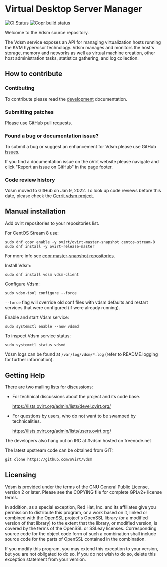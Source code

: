 # Virtual Desktop Server Manager

[![CI Status](https://github.com/oVirt/vdsm/actions/workflows/ci.yml/badge.svg)](https://github.com/oVirt/vdsm/actions)
[![Copr build status](https://copr.fedorainfracloud.org/coprs/ovirt/ovirt-master-snapshot/package/vdsm/status_image/last_build.png)](https://copr.fedorainfracloud.org/coprs/ovirt/ovirt-master-snapshot/package/vdsm/)

Welcome to the Vdsm source repository.

The Vdsm service exposes an API for managing virtualization
hosts running the KVM hypervisor technology. Vdsm manages and monitors
the host's storage, memory and networks as well as virtual machine
creation, other host administration tasks, statistics gathering, and
log collection.

## How to contribute

### Contibuting

To contribute please read the [development](./doc/development.md)
documentation.

### Submitting patches

Please use GitHub pull requests.

### Found a bug or documentation issue?

To submit a bug or suggest an enhancement for Vdsm please use
GitHub [issues](https://github.com/oVirt/vdsm/issues).

If you find a documentation issue on the oVirt website please navigate
and click "Report an issue on GitHub" in the page footer.

### Code review history

Vdsm moved to GitHub on Jan 9, 2022. To look up code reviews before this
date, please check the [Gerrit vdsm project](https://gerrit.ovirt.org/q/project:vdsm+is:merged).

## Manual installation

Add ovirt repositories to your repositories list.

For CentOS Stream 8 use:

    sudo dnf copr enable -y ovirt/ovirt-master-snapshot centos-stream-8
    sudo dnf install -y ovirt-release-master

For more info see
[copr master-snapshot repositories](https://copr.fedorainfracloud.org/coprs/ovirt/ovirt-master-snapshot/).

Install Vdsm:

    sudo dnf install vdsm vdsm-client

Configure Vdsm:

    sudo vdsm-tool configure --force

`--force` flag will override old conf files with vdsm defaults and
restart services that were configured (if were already running).

Enable and start Vdsm service:

    sudo systemctl enable --now vdsmd

To inspect Vdsm service status:

    sudo systemctl status vdsmd

Vdsm logs can be found at `/var/log/vdsm/*.log` (refer to README.logging for further information).


## Getting Help

There are two mailing lists for discussions:

- For technical discussions about the project and its code base.

  https://lists.ovirt.org/admin/lists/devel.ovirt.org/

- For questions by users, who do not want to be swamped by
  technicalities.

  https://lists.ovirt.org/admin/lists/users.ovirt.org/

The developers also hang out on IRC at #vdsm hosted on freenode.net

The latest upstream code can be obtained from GIT:

    git clone https://github.com/oVirt/vdsm


## Licensing

Vdsm is provided under the terms of the GNU General Public License,
version 2 or later. Please see the COPYING file for complete GPLv2+
license terms.

In addition, as a special exception, Red Hat, Inc. and its affiliates
give you permission to distribute this program, or a work based on it,
linked or combined with the OpenSSL project's OpenSSL library (or a
modified version of that library) to the extent that the library, or
modified version, is covered by the terms of the OpenSSL or SSLeay
licenses.  Corresponding source code for the object code form of such
a combination shall include source code for the parts of OpenSSL
contained in the combination.

If you modify this program, you may extend this exception to your
version, but you are not obligated to do so.  If you do not wish to do
so, delete this exception statement from your version.
